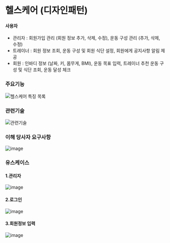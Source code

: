 # 헬스케어 (디자인패턴)
#### 사용자 
- 관리자 : 회원가입 관리 (회원 정보 추가, 삭제, 수정), 운동 구성 관리 (추가, 삭제, 수정)
- 트레이너 : 회원 정보 조회, 운동 구성 및 회원 식단 설정, 회원에게 공지사항 알림 제공
-  회원 : 인바디 정보 (날짜, 키, 몸무게, BMI), 운동 목표 입력, 트레이너 추천 운동 구성 및 식단 조회, 운동 달성 체크
### 주요기능
![헬스케어 특징 목록](https://user-images.githubusercontent.com/71927210/128536326-9beff814-1c4a-4895-8fb8-8290b317df70.PNG)

### 관련기술
![관련기술](https://user-images.githubusercontent.com/71927210/128536488-9805b0a2-bc1a-4d10-96f2-00cb2e7c80ad.PNG)

### 이해 당사자 요구사항
![image](https://user-images.githubusercontent.com/71927210/128537141-299dca98-248f-497b-87fb-8460bd73a0f8.png)

### 유스케이스
#### 1.관리자
![image](https://user-images.githubusercontent.com/71927210/128537414-2e442ce1-60e3-4609-b3d7-626eec287b94.png)
#### 2.로그인
![image](https://user-images.githubusercontent.com/71927210/128537617-85c02ee3-8c11-4f75-8a97-e6d6f616f03e.png)
#### 3.회원정보 입력
![image](https://user-images.githubusercontent.com/71927210/128537928-13684d76-cb85-4c2c-9df6-1ef2518427b2.png)

